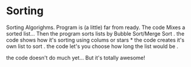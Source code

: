 # Sorting
Sorting Algorighms.
Program is (a little) far from ready.
The code Mixes a sorted list...
Then the program sorts lists by Bubble Sort/Merge Sort .
the code shows how it's sorting using colums or stars *
the code creates it's own list to sort .
the code let's you choose how long the list would be .

the code doesn't do much yet...
But it's totally awesome!
